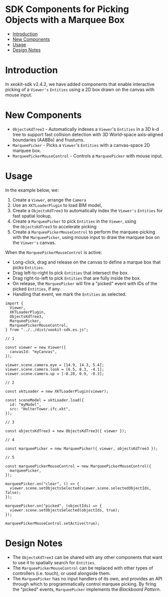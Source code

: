 # SDK Components for Picking Objects with a Marquee Box

- [Introduction](#introduction)
- [New Components](#new-components)
- [Usage](#usage)
- [Design Notes](#design-notes)

# Introduction

In xeokit-sdk v2.4.2, we have added components that enable interactive picking of a `Viewer's` `Entities` using a 2D box drawn on the canvas with mouse input.

# New Components

- `ObjectsKdTree3` - Automatically indexes a `Viewer`'s `Entities` in a 3D k-d tree to support fast collision detection with 3D World-space axis-aligned boundaries (AABBs) and frustums.
- `MarqueePicker` - Picks a `Viewer`'s `Entities` with a canvas-space 2D marquee box.
- `MarqueePickerMouseControl` - Controls a `MarqueePicker` with mouse input.

# Usage

In the example below, we:

1. Create a `Viewer`, arrange the `Camera`
2. Use an `XKTLoaderPlugin` to load BIM model,
3. Create a `ObjectsKdTree3` to automatically index the `Viewer's` `Entities` for fast spatial lookup,
4. Create a `MarqueePicker` to pick `Entities` in the `Viewer`, using the `ObjectsKdTree3` to accelerate picking
5. Create a `MarqueePickerMouseControl` to perform the marquee-picking with the `MarqueePicker`, using mouse input to draw the marquee box on the `Viewer's` canvas.

When the `MarqueePickerMouseControl` is active:

- Long-click, drag and release on the canvas to define a marque box that picks `Entities`.
- Drag left-to-right to pick `Entities` that intersect the box.
- Drag right-to-left to pick `Entities` that are fully inside the box.
- On release, the `MarqueePicker` will fire a "picked" event with IDs of the picked `Entities`, if any.
- Handling that event, we mark the `Entities` as selected.

```
import {
  Viewer,
  XKTLoaderPlugin,
  ObjectsKdTree3,
  MarqueePicker,
  MarqueePickerMouseControl,
} from "../../dist/xeokit-sdk.es.js";

// 1

const viewer = new Viewer({
  canvasId: "myCanvas",
});

viewer.scene.camera.eye = [14.9, 14.3, 5.4];
viewer.scene.camera.look = [6.5, 8.3, -4.1];
viewer.scene.camera.up = [-0.28, 0.9, -0.3];

// 2

const xktLoader = new XKTLoaderPlugin(viewer);

const sceneModel = xktLoader.load({
  id: "myModel",
  src: "HolterTower.ifc.xkt",
});

// 3

const objectsKdTree3 = new ObjectsKdTree3({ viewer });

// 4

const marqueePicker = new MarqueePicker({ viewer, objectsKdTree3 });

// 5

const marqueePickerMouseControl = new MarqueePickerMouseControl({
  marqueePicker,
});

marqueePicker.on("clear", () => {
  viewer.scene.setObjectsSelected(viewer.scene.selectedObjectIds, false);
});

marqueePicker.on("picked", (objectIds) => {
  viewer.scene.setObjectsSelected(objectIds, true);
});

marqueePickerMouseControl.setActive(true);
```

# Design Notes

- The `ObjectsKdTree3` can be shared with any other components that want to use it to spatially search for `Entities`.
- The `MarqueePickerMouseControl` can be replaced with other types of controllers (i.e. touch), or used alongside them.
- The `MarqueePicker` has no input handlers of its own, and provides an API through which to programmatically control marquee picking. By firing the "picked" events, `MarqueePicker` implements the *Blackboard Pattern*.